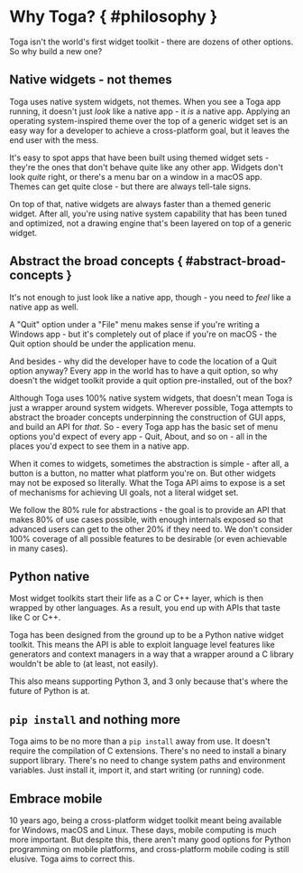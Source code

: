 # Why Toga? { #philosophy }

Toga isn't the world's first widget toolkit - there are dozens of other options. So why build a new one?

## Native widgets - not themes

Toga uses native system widgets, not themes. When you see a Toga app running, it doesn't just *look* like a native app - it *is* a native app. Applying an operating system-inspired theme over the top of a generic widget set is an easy way for a developer to achieve a cross-platform goal, but it leaves the end user with the mess.

It's easy to spot apps that have been built using themed widget sets - they're the ones that don't behave quite like any other app. Widgets don't look *quite* right, or there's a menu bar on a window in a macOS app. Themes can get quite close - but there are always tell-tale signs.

On top of that, native widgets are always faster than a themed generic widget. After all, you're using native system capability that has been tuned and optimized, not a drawing engine that's been layered on top of a generic widget.

## Abstract the broad concepts  { #abstract-broad-concepts }

It's not enough to just look like a native app, though - you need to *feel* like a native app as well.

A "Quit" option under a "File" menu makes sense if you're writing a Windows app - but it's completely out of place if you're on macOS - the Quit option should be under the application menu.

And besides - why did the developer have to code the location of a Quit option anyway? Every app in the world has to have a quit option, so why doesn't the widget toolkit provide a quit option pre-installed, out of the box?

Although Toga uses 100% native system widgets, that doesn't mean Toga is just a wrapper around system widgets. Wherever possible, Toga attempts to abstract the broader concepts underpinning the construction of GUI apps, and build an API for *that*. So - every Toga app has the basic set of menu options you'd expect of every app - Quit, About, and so on - all in the places you'd expect to see them in a native app.

When it comes to widgets, sometimes the abstraction is simple - after all, a button is a button, no matter what platform you're on. But other widgets may not be exposed so literally. What the Toga API aims to expose is a set of mechanisms for achieving UI goals, not a literal widget set.

We follow the 80% rule for abstractions - the goal is to provide an API that makes 80% of use cases possible, with enough internals exposed so that advanced users can get to the other 20% if they need to. We don't consider 100% coverage of all possible features to be desirable (or even achievable in many cases).

## Python native

Most widget toolkits start their life as a C or C++ layer, which is then wrapped by other languages. As a result, you end up with APIs that taste like C or C++.

Toga has been designed from the ground up to be a Python native widget toolkit. This means the API is able to exploit language level features like generators and context managers in a way that a wrapper around a C library wouldn't be able to (at least, not easily).

This also means supporting Python 3, and 3 only because that's where the future of Python is at.

## `pip install` and nothing more

Toga aims to be no more than a `pip install` away from use. It doesn't require the compilation of C extensions. There's no need to install a binary support library. There's no need to change system paths and environment variables. Just install it, import it, and start writing (or running) code.

## Embrace mobile

10 years ago, being a cross-platform widget toolkit meant being available for Windows, macOS and Linux. These days, mobile computing is much more important. But despite this, there aren't many good options for Python programming on mobile platforms, and cross-platform mobile coding is still elusive. Toga aims to correct this.
